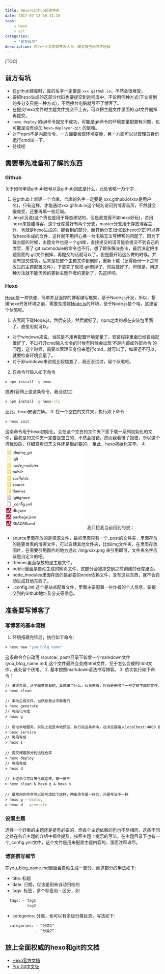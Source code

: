 ```yaml
---
title: Hexo+Github搭建博客
date: 2017-07-12 16:43:10
tags:
    - Hexo
    - git
categories:
    - "前方有坑"
description: 作为一个非前端开发人员，确实有些地方不理解
---
```

[TOC]

## 前方有坑
* 在github建库时，库的名字一定要是 `xxx.github.io`，不然会很难受。
* 要把hexo生成的这部分代码也要提交到远程库中，不论用何种方式(下文提到的多分支只是一种方式)，不然换台电脑就写不了博客了。
* 在提交hexo文件时主题文件提交不上去，可以把主题文件里面的.git文件删掉再提交。
* `hexo deploy` 的git命令提交不成功，可能是git命令的环境变量配置有问题，也可能是没有添加 `hexo-deployer-git` 的依赖。
* 对于npm不是内部命令，一方面要检查环境变量，另一方面可以以管理员身份运行cmd试一下。
* 待续吧

## 需要事先准备和了解的东西
### Github
 关于如何申请github账号以及github到底是什么，此处省略一万个字...
 1. 在github上新建一个仓库，仓库的名字一定要是 xxx.github.io(xxx是用户名)，只有这样，才能通过xxx.github.io这个域名访问到博客首页，不然就会很难受，还要再填一些后缀。
 2. Jekyll另说(这个货也是用于静态建站的，但是我觉得不如hexo好玩)，若用hexo来搭建博客，这个仓库最好有两个分支，master分支用于存放博客主体，也就是hexo生成的，能看到的部分，而其他分支(比如说hexo分支)可以存放hexo生成的文件，这样就不用担心换一台电脑无法写博客的问题了。因为下载主题的时候，主题文件也是一个git库，直接提交的话可能会提交不到自己的库里，用了 git submodule的命令也不行，想了跟多解决办法，最后决定把主题里面的.git文件删掉，再提交的话就可以了。但是最开始这么做的时候，并没有提交成功，后来是把整个主题文件都删除，重新下载（记得备份一下之前改过的主题配置文件），下载完了就把.git删掉了，然后就好了。可但是，用这种方法就不能优雅的更新主题作者的更新了，先这样吧。

### Hexo
[Hexo](https://hexo.io/)是一种快速，简单并且强悍的博客编写框架，基于Node.js开发，所以，搭建hexo开发环境之前，需要先搭建[Node.js](https://nodejs.org/en/)的环境，至于Node.js是个啥，这里留个伏笔吧。
 1. 去官网下载Node.js，然后安装，然后就好了，npm之类的都在安装包里面了，直接用就可以。
  * 对于windows来说，当前是不用再配置环境变量了，安装程序里面已经自动配置好了，不过打开cmd输入命令的时候有时候会出现‘不是内部或外部命令’的问题，这个时候，需要以管理员身份来运行cmd，就可以了，如果还不可以，就要检查环境变量了。
  * 对于非windows来说就比较尴尬了，我还没试过，留个伏笔吧。
 2. 在命令行输入如下命令
 ```cmd
 > npm install -g hexo
 ```
 或者(官网上是这条命令，我没试过)
 ```cmd
 > npm install -g hexo-cli
 ```
 至此，hexo安装完毕。
 3. 找一个空白的文件夹，执行如下命令
 ```cmd
 > hexo init
 ```
 这条命令用于hexo初始化，会在这个空白的文件夹下面下载一系列初始化的文件，最初是的文件夹一定要是空白的，不然会报错，然而我看懂了报错，所以这个坑我没踩，仔细查看日志文件还是很必要的。
 至此，hexo初始化完毕。
 4. ![hexo文件目录结构](/img/hexo/hexo文件目录结构.png)
 我只捡我当前用到的说：
  * source里面存放的是资源文件，最初里面只有一个_post的文件夹，里面存放的是要发表的博客文件，可以自建其他文件夹，比如img文件夹，在里面存放图片，在需要引用图片的地方通过 /img/xxx.png 来引用即可，文件夹名字应该是自定义的吧。
  * themes里面存放的是主题文件。
  * public里面是自动生成的网页文件，这部分会被提交到之前创建的仓库里面。
  * node_modules里面存放的是必要的node依赖文件，没有这些东西，就不会自动生成其他东西了。
  * \_config.iml 这个是站点配置文件，里面主要配置一些作者的个人信息，要提交到的Github地址及分支等信息。

## 准备要写博客了
### 写博客的基本流程
1. 环境搭建完毕后，执行如下命令:
```cmd
> hexo new "you_bolg_name"
```
这条命令会自动再 /source/\_post/目录下新增一个markdown文件(you_blog_name.md),这个文件最终会变成html文件，至于怎么变成的html文件，此处留个伏笔。
2. 基本按照markdown语法书写博客。
3. 依次执行如下命令：
```cmd
// 清理目录，从字面意思看的，具体做了什么，从日志看，应该是删除了一些之前生成的文件，只有修改主题才会用到
> hexo clean

// 本地生成文件，当然也是从字面看的
> hexo generate
// 可简化写成
> hexo g

// 启动本地服务，实际上就是本地预览，执行完这条命令，在浏览器输入localhost:4000 就可以本地预览了，按照日志，通过ctrl+c可以结束本地预览
> hexo service
// 可简写成
> hexo s

// 提交博客部分到远程仓库
> hexo deploy
// 可简写成
> hexo d

// 上述命令可以简化成这样，举一反三
> hexo clean & hexo g & hexo s

// 最常用的命令可以简写成如下这样，两条命令是一样的，只是写法不一样
> hexo g --deploy
> hexo d --generate
```

### 设置主题
选择一个好看的主题还是挺有必要的，而各个主题依赖的包也不尽相同，这些不同之处在各自主题的介绍中都会提及，按照主题上提示的写法，在主题目录下也有一个\_config.yml文件，这个文件是用来配置主题内容的，里面注释详尽。

### 博客撰写细节
在you_blog_name.md里面会自动生成一部分，而这部分的用法如下:
* title: 标题
* date: 日期，应该是用来自动归档的
* tags: 标签，多个标签用 - 区分，如
```cmd
  tags: - tag1
        - tag2
```
* categories: 分类，也可以有多级分类目录，写法如下:
```cmd
  categories: - “分类1”
              - ”分类2”
```

## 放上全面权威的hexo和git的文档
- [Hexo官方文档](https://hexo.io/docs/)
- [Pro Git中文版](http://git.oschina.net/progit/)
